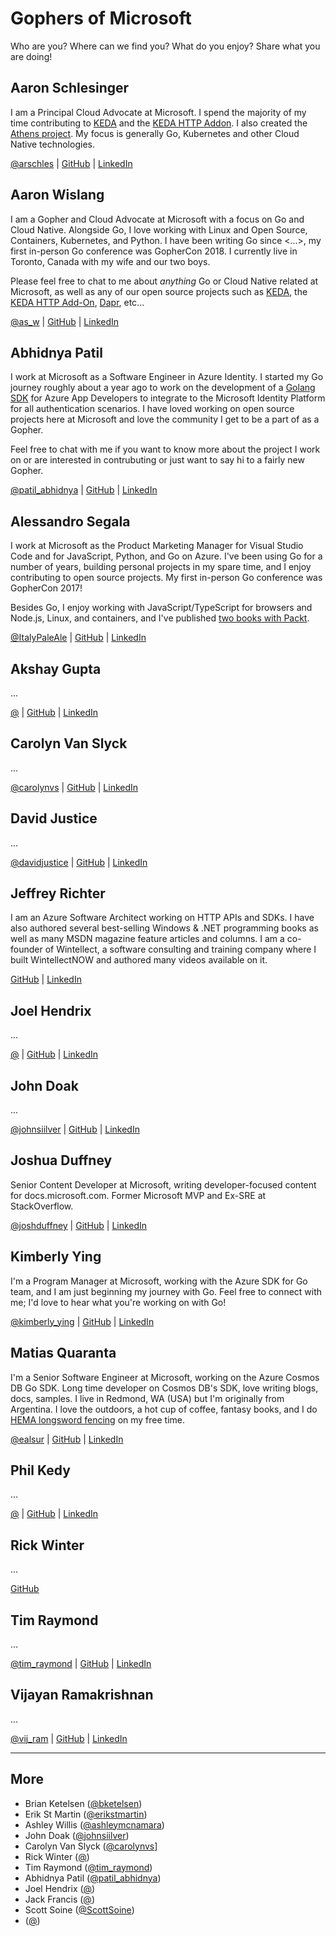 # Gophers of Microsoft

Who are you? Where can we find you? What do you enjoy? Share what you are doing!

## Aaron Schlesinger

I am a Principal Cloud Advocate at Microsoft. I spend the majority of my time contributing to [KEDA](https://github.com/kedacore/keda) and the [KEDA HTTP Addon](https://github.com/kedacore/http-add-on). I also created the [Athens project](https://github.com/gomods/athens). My focus is generally Go, Kubernetes and other Cloud Native technologies.

[@arschles](https://twitter.com/arschles) | [GitHub](https://github.com/arschles) | [LinkedIn](https://www.linkedin.com/in/aaronschlesinger/)

## Aaron Wislang

I am a Gopher and Cloud Advocate at Microsoft with a focus on Go and Cloud Native. Alongside Go, I love working with Linux and Open Source, Containers, Kubernetes, and Python. I have been writing Go since <...>, my first in-person Go conference was GopherCon 2018. I currently live in Toronto, Canada with my wife and our two boys.

Please feel free to chat to me about _anything_ Go or Cloud Native related at Microsoft, as well as any of our open source projects such as [KEDA](https://github.com/kedacore/keda), the [KEDA HTTP Add-On](https://github.com/kedacore/http-add-on), [Dapr](https://github.com/dapr/dapr), etc...

[@as_w](https://twitter.com/as_w) | [GitHub](https://github.com/asw101) | [LinkedIn](https://www.linkedin.com/in/aaron-wislang/)

## Abhidnya Patil 

I work at Microsoft as a Software Engineer in Azure Identity. I started my Go journey roughly about a year ago to work on the development of a [Golang SDK](https://github.com/AzureAD/microsoft-authentication-library-for-go) for Azure App Developers to integrate to the Microsoft Identity Platform for all authentication scenarios. I have loved working on open source projects here at Microsoft and love the community I get to be a part of as a Gopher. 

Feel free to chat with me if you want to know more about the project I work on or are interested in contrubuting or just want to say hi to a fairly new Gopher. 

[@patil_abhidnya](https://twitter.com/patil_abhidnya) | [GitHub](https://github.com/abhidnya13) | [LinkedIn](https://www.linkedin.com/in/abhidnya-patil/)

## Alessandro Segala

I work at Microsoft as the Product Marketing Manager for Visual Studio Code and for JavaScript, Python, and Go on Azure. I've been using Go for a number of years, building personal projects in my spare time, and I enjoy contributing to open source projects. My first in-person Go conference was GopherCon 2017!

Besides Go, I enjoy working with JavaScript/TypeScript for browsers and Node.js, Linux, and containers, and I've published [two books with Packt](https://www.packtpub.com/authors/alessandro-segala).

[@ItalyPaleAle](https://twitter.com/ItalyPaleAle) | [GitHub](https://github.com/ItalyPaleAle) | [LinkedIn](https://www.linkedin.com/in/alessandrosegala/)

## Akshay Gupta

...

[@](https://twitter.com/) | [GitHub](https://github.com/akshaysngupta) | [LinkedIn]()


## Carolyn Van Slyck

...

[@carolynvs](https://twitter.com/carolynvs) | [GitHub](https://github.com/carolynvs) | [LinkedIn]()



## David Justice

...

[@davidjustice](https://twitter.com/) | [GitHub](https://github.com/devigned) | [LinkedIn](https://www.linkedin.com/in/davidjustice/)

## Jeffrey Richter

I am an Azure Software Architect working on HTTP APIs and SDKs. I have also authored several best-selling Windows & .NET programming books as well as many MSDN magazine feature articles and columns. I am a co-founder of Wintellect, a software consulting and training company where I built WintellectNOW and authored many videos available on it.

[GitHub](https://github.com/JeffreyRichter) | [LinkedIn](https://www.linkedin.com/in/jeffrichter/)

## Joel Hendrix

...

[@](https://twitter.com) | [GitHub](https://github.com/jhendrixMSFT) | [LinkedIn]()

## John Doak

...

[@johnsiilver](https://twitter.com/johnsiilver) | [GitHub](https://github.com/element-of-surprise) | [LinkedIn](https://www.linkedin.com/in/johngdoak/)

## Joshua Duffney

Senior Content Developer at Microsoft, writing developer-focused content for docs.microsoft.com. Former Microsoft MVP and Ex-SRE at StackOverflow.

[@joshduffney](https://twitter.com/joshduffney) | [GitHub](https://github.com/Duffney) | [LinkedIn](https://www.linkedin.com/in/joshduffney/)

## Kimberly Ying

I'm a Program Manager at Microsoft, working with the Azure SDK for Go team, and I am just beginning my journey with Go. Feel free to connect with me; I'd love to hear what you're working on with Go!

[@kimberly_ying](https://twitter.com/kimberly_ying) | [GitHub](https://github.com/kimprice) | [LinkedIn](https://www.linkedin.com/in/kimberlymying/)

## Matias Quaranta

I'm a Senior Software Engineer at Microsoft, working on the Azure Cosmos DB Go SDK. Long time developer on Cosmos DB's SDK, love writing blogs, docs, samples. I live in Redmond, WA (USA) but I'm originally from Argentina. I love the outdoors, a hot cup of coffee, fantasy books, and I do [HEMA longsword fencing](https://www.youtube.com/watch?v=VMHRP0VelSo) on my free time.

[@ealsur](https://twitter.com/ealsur) | [GitHub](https://github.com/ealsur) | [LinkedIn](https://www.linkedin.com/in/ealsur/)

## Phil Kedy

...

[@](https://twitter.com) | [GitHub](https://github.com/pkedy) | [LinkedIn]()

## Rick Winter

...

[GitHub](https://github.com/RickWinter)

## Tim Raymond

...

[@tim_raymond](https://twitter.com/tim_raymond) | [GitHub](https://github.com/timraymond) | [LinkedIn]()

## Vijayan Ramakrishnan

...

[@vij_ram](https://twitter.com/vij_ram) | [GitHub](https://github.com/vramakrishnan) | [LinkedIn](https://www.linkedin.com/in/vijayanramakrishnan/)

---

## More

- Brian Ketelsen ([@bketelsen](https://twitter.com/bketelsen))
- Erik St Martin ([@erikstmartin](https://twitter.com/erikstmartin))
- Ashley Willis ([@ashleymcnamara](https://twitter.com/ashleymcnamara))
- John Doak ([@johnsiilver](https://twitter.com/johnsiilver))
- Carolyn Van Slyck ([@carolynvs](https://twitter.com/carolynvs)]
- Rick Winter ([@]())
- Tim Raymond ([@tim_raymond](https://twitter.com/tim_raymond))
- Abhidnya Patil ([@patil_abhidnya](https://twitter.com/patil_abhidnya))
- Joel Hendrix ([@](https://twitter.com/))
- Jack Francis ([@](https://twitter.com/))
- Scott Soine ([@ScottSoine](https://twitter.com/ScottSoine))
- ([@](https://twitter.com/))
